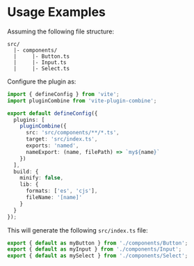 # Usage Examples

Assuming the following file structure:

```
src/
  |- components/
  |     |- Button.ts
  |     |- Input.ts
  |     |- Select.ts
```

Configure the plugin as:

```typescript
import { defineConfig } from 'vite';
import pluginCombine from 'vite-plugin-combine';

export default defineConfig({
  plugins: [
    pluginCombine({
      src: 'src/components/**/*.ts',
      target: 'src/index.ts',
      exports: 'named',
      nameExport: (name, filePath) => `my${name}`
    })
  ],
  build: {
    minify: false,
    lib: {
      formats: ['es', 'cjs'],
      fileName: '[name]'
    }
  }
});
```

This will generate the following `src/index.ts` file:

```typescript
export { default as myButton } from './components/Button';
export { default as myInput } from './components/Input';
export { default as mySelect } from './components/Select';
```